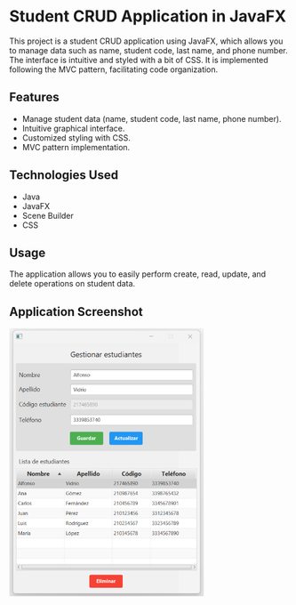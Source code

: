 # Student CRUD Application in JavaFX

This project is a student CRUD application using JavaFX, which allows you to manage data such as name, student code, last name, and phone number. The interface is intuitive and styled with a bit of CSS. It is implemented following the MVC pattern, facilitating code organization.

## Features

- Manage student data (name, student code, last name, phone number).
- Intuitive graphical interface.
- Customized styling with CSS.
- MVC pattern implementation.

## Technologies Used

- Java
- JavaFX
- Scene Builder
- CSS

## Usage

The application allows you to easily perform create, read, update, and delete operations on student data.

## Application Screenshot


<img src="screenshot.png" alt="CRUD" width="350"/>


